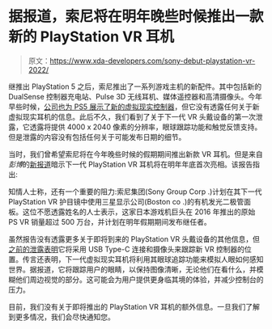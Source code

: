 # 据报道，索尼将在明年晚些时候推出一款新的 PlayStation VR 耳机

> 原文：<https://www.xda-developers.com/sony-debut-playstation-vr-2022/>

继推出 PlayStation 5 之后，索尼推出了一系列游戏主机的新配件。其中包括新的 DualSense 控制器充电站、Pulse 3D 无线耳机、媒体遥控器和高清摄像头。今年早些时候，[公司也为 PS5 展示了新的虚拟现实控制器](https://www.xda-developers.com/sony-ps5-vr-controller-preview-adaptive-trigger/)，但它没有透露任何关于新虚拟现实耳机的信息。此后不久，我们看到了关于下一代 VR 头戴设备的第一次泄露，它透露将提供 4000 x 2040 像素的分辨率，眼球跟踪功能和触觉反馈支持。但是泄露的内容没有包括任何关于可能发布日期的细节。

当时，我们曾希望索尼将在今年晚些时候的假期期间推出新款 VR 耳机。但是来自*彭博*的[新报道](https://www.bloomberg.com/news/articles/2021-06-16/fading-iphone-lcd-screen-maker-pivots-to-virtual-reality)暗示下一代 PlayStation VR 耳机将在明年年底首次亮相。该报告指出:

知情人士称，还有一个重要的阻力:索尼集团(Sony Group Corp .)计划在其下一代 PlayStation VR 护目镜中使用三星显示公司(Boston co .)的有机发光二极管面板。这位不愿透露姓名的人士表示，这家日本游戏机巨头在 2016 年推出的原始 PS VR 销量超过 500 万台，并计划在明年假期期间发布继任者。

虽然报告没有透露更多关于即将到来的 PlayStation VR 头戴设备的其他信息，但[之前的泄露表明](https://www.xda-developers.com/sony-ps5-vr-headset-leaked-details/)它将采用 USB Type-C 连接和摄像头来跟踪新 VR 控制器的位置。传言还表明，下一代虚拟现实耳机将利用其眼球追踪功能来模拟人眼如何感知世界。据报道，它将跟踪用户的眼睛，以保持图像清晰，无论他们在看什么，并模糊他们周边视觉的部分。这可能会为用户提供更身临其境的体验，并减少控制台的压力。

目前，我们没有关于即将推出的 PlayStation VR 耳机的额外信息。一旦我们了解到更多情况，我们会尽快通知您。